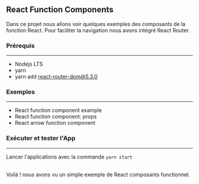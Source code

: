 ## React Function Components
Dans ce projet nous allons voir quelques exemples des composants de la fonction React. Pour faciliter la navigation nous avons intégré React Router.

### Prérequis
---
- Nodejs LTS
- yarn
- yarn add react-router-dom@5.3.0

### Exemples
---
- React function component example
- React function component: props
- React arrow function component

### Exécuter et tester l'App
---
Lancer l'applications avec la commande `yarn start`
<br/><br/>

Voilà ! nous avons vu un simple exemple de React composants functionnel.